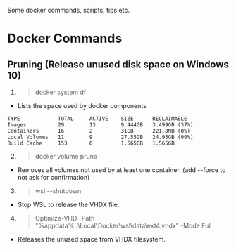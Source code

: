 Some docker commands, scripts, tips etc.

# Docker Commands
## Pruning (Release unused disk space on Windows 10)

1. > docker system df
* Lists the space used by docker components
```
TYPE            TOTAL     ACTIVE    SIZE      RECLAIMABLE
Images          29        13        9.444GB   3.499GB (37%)
Containers      16        2         31GB      221.8MB (0%)
Local Volumes   11        9         27.55GB   24.95GB (90%)
Build Cache     153       0         1.565GB   1.565GB
```

2. > docker volume prune
* Removes all volumes not used by at least one container. (add --force to not ask for confirmation)

3. > wsl --shutdown
* Stop WSL to release the VHDX file.

4. > Optimize-VHD -Path "%appdata%\..\Local\Docker\wsl\data\ext4.vhdx" -Mode Full
* Releases the unused space from VHDX filesystem.

